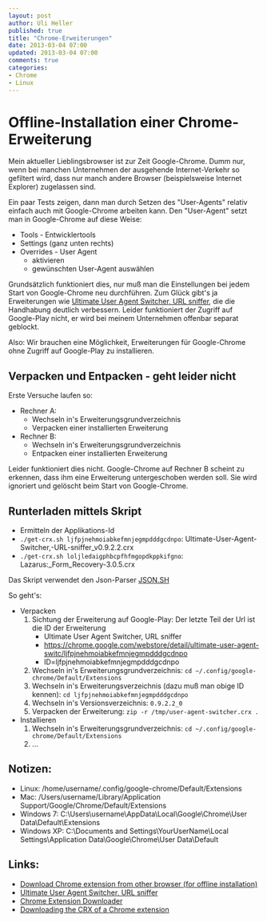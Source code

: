 ```yaml
---
layout: post
author: Uli Heller
published: true
title: "Chrome-Erweiterungen"
date: 2013-03-04 07:00
updated: 2013-03-04 07:00
comments: true
categories: 
- Chrome
- Linux
---
```


Offline-Installation einer Chrome-Erweiterung
=============================================

Mein aktueller Lieblingsbrowser ist zur Zeit Google-Chrome. Dumm nur, wenn
bei manchen Unternehmen der ausgehende Internet-Verkehr so gefiltert wird,
dass nur manch andere Browser (beispielsweise Internet Explorer) zugelassen
sind.

Ein paar Tests zeigen, dann man durch Setzen des "User-Agents" relativ
einfach auch mit Google-Chrome arbeiten kann. Den "User-Agent" setzt man
in Google-Chrome auf diese Weise:

* Tools - Entwicklertools
* Settings (ganz unten rechts)
* Overrides - User Agent
    * aktivieren
    * gewünschten User-Agent auswählen

Grundsätzlich funktioniert dies, nur muß man die Einstellungen bei
jedem Start von Google-Chrome neu durchführen. Zum Glück gibt's ja
Erweiterungen wie
[Ultimate User Agent Switcher, URL sniffer](https://chrome.google.com/webstore/detail/ultimate-user-agent-switc/ljfpjnehmoiabkefmnjegmpdddgcdnpo),
die die Handhabung deutlich verbessern. Leider funktioniert
der Zugriff auf Google-Play nicht, er wird bei meinem Unternehmen
offenbar separat geblockt.

Also: Wir brauchen eine Möglichkeit, Erweiterungen für Google-Chrome
ohne Zugriff auf Google-Play zu installieren.

Verpacken und Entpacken - geht leider nicht
-------------------------------------------

Erste Versuche laufen so:

* Rechner A:
    * Wechseln in's Erweiterungsgrundverzeichnis
    * Verpacken einer installierten Erweiterung
* Rechner B:
    * Wechseln in's Erweiterungsgrundverzeichnis
    * Entpacken einer installierten Erweiterung

Leider funktioniert dies nicht. Google-Chrome auf Rechner B scheint
zu erkennen, dass ihm eine Erweiterung untergeschoben werden soll.
Sie wird ignoriert und gelöscht beim Start von Google-Chrome.

Runterladen mittels Skript
--------------------------

* Ermitteln der Applikations-Id
* `./get-crx.sh ljfpjnehmoiabkefmnjegmpdddgcdnpo`: Ultimate-User-Agent-Switcher,-URL-sniffer_v0.9.2.2.crx
* `./get-crx.sh loljledaigphbcpfhfmgopdkppkifgno`: Lazarus:_Form_Recovery-3.0.5.crx

Das Skript verwendet den Json-Parser [JSON.SH](https://github.com/dominictarr/JSON.sh/blob/master/JSON.sh)

So geht's:

* Verpacken
    1. Sichtung der Erweiterung auf Google-Play: Der letzte Teil der Url ist die
       ID der Erweiterung
        * Ultimate User Agent Switcher, URL sniffer
        * https://chrome.google.com/webstore/detail/ultimate-user-agent-switc/ljfpjnehmoiabkefmnjegmpdddgcdnpo
        * ID=ljfpjnehmoiabkefmnjegmpdddgcdnpo
    2. Wechseln in's Erweiterungsgrundverzeichnis:
       `cd ~/.config/google-chrome/Default/Extensions`
    3. Wechseln in's Erweiterungsverzeichnis (dazu muß man obige ID kennen):
       `cd ljfpjnehmoiabkefmnjegmpdddgcdnpo`
    4. Wechseln in's Versionsverzeichnis:
       `0.9.2.2_0`
    5. Verpacken der Erweiterung:
       `zip -r /tmp/user-agent-switcher.crx .`
* Installieren
    1. Wechseln in's Erweiterungsgrundverzeichnis:
       `cd ~/.config/google-chrome/Default/Extensions`
    2. ...

Notizen:
--------

* Linux: /home/username/.config/google-chrome/Default/Extensions
* Mac: /Users/username/Library/Application Support/Google/Chrome/Default/Extensions
* Windows 7: C:\Users\username\AppData\Local\Google\Chrome\User Data\Default\Extensions
* Windows XP: C:\Documents and Settings\YourUserName\Local Settings\Application Data\Google\Chrome\User Data\Default

Links:
------

* [Download Chrome extension from other browser (for offline installation)](http://blog.gerardin.info/archives/763)
* [Ultimate User Agent Switcher, URL sniffer](https://chrome.google.com/webstore/detail/ultimate-user-agent-switc/ljfpjnehmoiabkefmnjegmpdddgcdnpo)
* [Chrome Extension Downloader](http://chrome-extension-downloader.com/)
* [Downloading the CRX of a Chrome extension](http://thameera.wordpress.com/2011/10/29/downloading-the-crx-of-a-chrome-extension/)